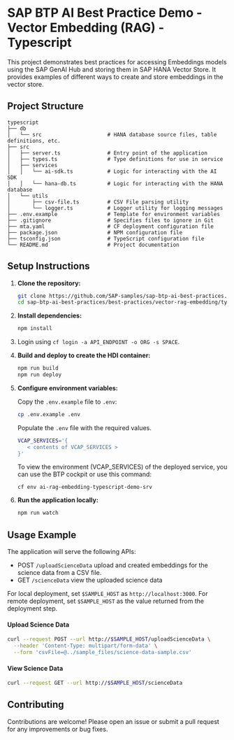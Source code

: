 # SAP BTP AI Best Practice Demo - Vector Embedding (RAG) - Typescript

This project demonstrates best practices for accessing Embeddings models using the SAP GenAI Hub and storing them in SAP HANA Vector Store. It provides examples of different ways to create and store embeddings in the vector store.

## Project Structure

```
typescript
├── db
│   └── src                     # HANA database source files, table definitions, etc.
├── src
│   ├── server.ts               # Entry point of the application
│   ├── types.ts                # Type definitions for use in service
│   ├── services
│   │   └── ai-sdk.ts           # Logic for interacting with the AI SDK
│   │   └── hana-db.ts          # Logic for interacting with the HANA database
│   └── utils
│       ├── csv-file.ts         # CSV File parsing utility
│       └── logger.ts           # Logger utility for logging messages
├── .env.example                # Template for environment variables
├── .gitignore                  # Specifies files to ignore in Git
├── mta.yaml                    # CF deployment configuration file
├── package.json                # NPM configuration file
├── tsconfig.json               # TypeScript configuration file
└── README.md                   # Project documentation
```

## Setup Instructions

1. **Clone the repository:**

   ```bash
   git clone https://github.com/SAP-samples/sap-btp-ai-best-practices.git
   cd sap-btp-ai-best-practices/best-practices/vector-rag-embedding/typescript
   ```

2. **Install dependencies:**

   ```bash
   npm install
   ```

3. Login using `cf login -a API_ENDPOINT -o ORG -s SPACE`.

4. **Build and deploy to create the HDI container:**
   ```bash
   npm run build
   npm run deploy
   ```

5. **Configure environment variables:**

   Copy the `.env.example` file to `.env`:
   ```bash
   cp .env.example .env
   ```
   
   Populate the `.env` file with the required values.
   ```bash
   VCAP_SERVICES='{
      < contents of VCAP_SERVICES >
   }'
   ```

   To view the environment (VCAP_SERVICES) of the deployed service, you can use the BTP cockpit or use this command:
   ```
   cf env ai-rag-embedding-typescript-demo-srv
   ```
  
6. **Run the application locally:**
   ```bash
   npm run watch
   ```

## Usage Example

The application will serve the following APIs:
 - POST `/uploadScienceData` upload and created embeddings for the science data from a CSV file.
 - GET `/scienceData` view the uploaded science data

For local deployment, set `$SAMPLE_HOST` as `http://localhost:3000`. For remote deployment, set `$SAMPLE_HOST` as the value returned from the deployment step.

#### Upload Science Data

```bash
curl --request POST --url http://$SAMPLE_HOST/uploadScienceData \
  --header 'Content-Type: multipart/form-data' \
  --form 'csvFile=@../sample_files/science-data-sample.csv' 
```

#### View Science Data

```bash
curl --request GET --url http://$SAMPLE_HOST/scienceData
```

## Contributing

Contributions are welcome! Please open an issue or submit a pull request for any improvements or bug fixes.
